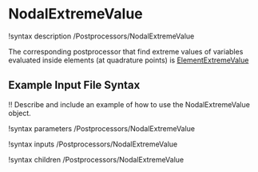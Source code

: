 # NodalExtremeValue

!syntax description /Postprocessors/NodalExtremeValue

The corresponding postprocessor that find extreme values of variables evaluated
inside elements (at quadrature points) is
[ElementExtremeValue](ElementExtremeValue.md)

## Example Input File Syntax

!! Describe and include an example of how to use the NodalExtremeValue object.

!syntax parameters /Postprocessors/NodalExtremeValue

!syntax inputs /Postprocessors/NodalExtremeValue

!syntax children /Postprocessors/NodalExtremeValue
